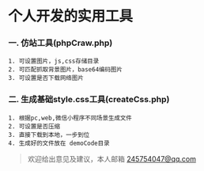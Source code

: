 # 个人开发的实用工具
### 一. 仿站工具(phpCraw.php)
    1. 可设置图片，js,css存储目录
    2. 可匹配抓取背景图片，base64编码图片
    3. 可设置是否下载网络图片
### 二. 生成基础style.css工具(createCss.php)
    1. 根据pc,web,微信小程序不同场景生成文件
    2. 可设置是否压缩
    3. 直接下载到本地，一步到位
    4. 生成好的文件放在 demoCode目录
	
	

> 欢迎给出意见及建议，本人邮箱 245754047@qq.com